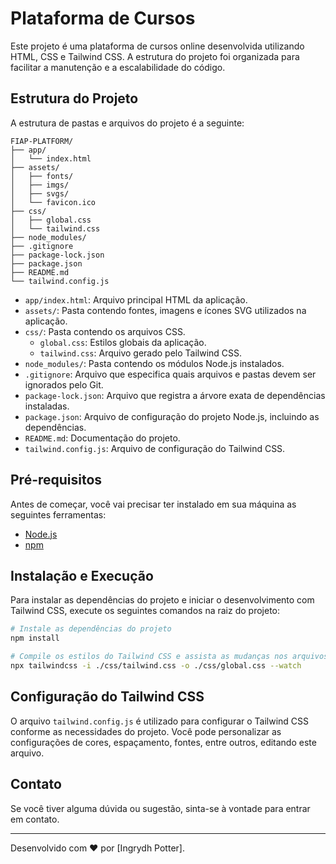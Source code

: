 # Plataforma de Cursos

Este projeto é uma plataforma de cursos online desenvolvida utilizando HTML, CSS e Tailwind CSS. A estrutura do projeto foi organizada para facilitar a manutenção e a escalabilidade do código.

## Estrutura do Projeto

A estrutura de pastas e arquivos do projeto é a seguinte:

```
FIAP-PLATFORM/
├── app/
│   └── index.html
├── assets/
│   ├── fonts/
│   ├── imgs/
│   ├── svgs/
│   └── favicon.ico
├── css/
│   ├── global.css
│   └── tailwind.css
├── node_modules/
├── .gitignore
├── package-lock.json
├── package.json
├── README.md
└── tailwind.config.js
```

- `app/index.html`: Arquivo principal HTML da aplicação.
- `assets/`: Pasta contendo fontes, imagens e ícones SVG utilizados na aplicação.
- `css/`: Pasta contendo os arquivos CSS.
  - `global.css`: Estilos globais da aplicação.
  - `tailwind.css`: Arquivo gerado pelo Tailwind CSS.
- `node_modules/`: Pasta contendo os módulos Node.js instalados.
- `.gitignore`: Arquivo que especifica quais arquivos e pastas devem ser ignorados pelo Git.
- `package-lock.json`: Arquivo que registra a árvore exata de dependências instaladas.
- `package.json`: Arquivo de configuração do projeto Node.js, incluindo as dependências.
- `README.md`: Documentação do projeto.
- `tailwind.config.js`: Arquivo de configuração do Tailwind CSS.

## Pré-requisitos

Antes de começar, você vai precisar ter instalado em sua máquina as seguintes ferramentas:

- [Node.js](https://nodejs.org/en/)
- [npm](https://www.npmjs.com/)

## Instalação e Execução

Para instalar as dependências do projeto e iniciar o desenvolvimento com Tailwind CSS, execute os seguintes comandos na raiz do projeto:

```bash
# Instale as dependências do projeto
npm install

# Compile os estilos do Tailwind CSS e assista as mudanças nos arquivos CSS
npx tailwindcss -i ./css/tailwind.css -o ./css/global.css --watch
```

## Configuração do Tailwind CSS

O arquivo `tailwind.config.js` é utilizado para configurar o Tailwind CSS conforme as necessidades do projeto. Você pode personalizar as configurações de cores, espaçamento, fontes, entre outros, editando este arquivo.


## Contato

Se você tiver alguma dúvida ou sugestão, sinta-se à vontade para entrar em contato.

---

Desenvolvido com ♥ por [Ingrydh Potter].
